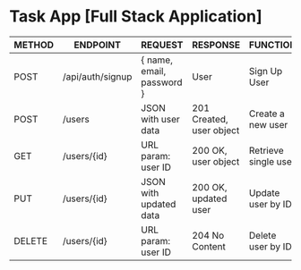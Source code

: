 # Task App [Full Stack Application]

| METHOD | ENDPOINT     | REQUEST                  | RESPONSE                 | FUNCTION              |
|--------|--------------|--------------------------|--------------------------|------------------------|
|POST|/api/auth/signup|{ name, email, password }|User|Sign Up User|
| POST   | /users       | JSON with user data      | 201 Created, user object | Create a new user      |
| GET    | /users/{id}  | URL param: user ID       | 200 OK, user object      | Retrieve single user   |
| PUT    | /users/{id}  | JSON with updated data   | 200 OK, updated user     | Update user by ID      |
| DELETE | /users/{id}  | URL param: user ID       | 204 No Content           | Delete user by ID      |
